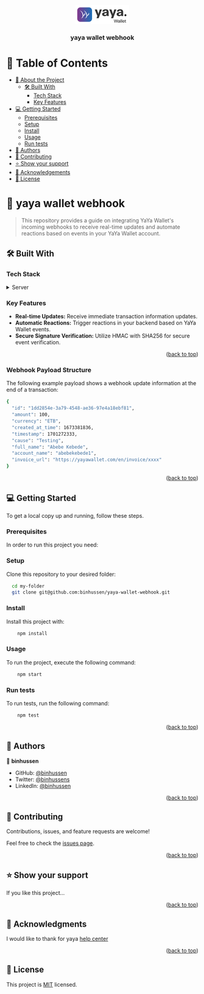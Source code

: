 <div align="center">
  <!-- You are encouraged to replace this logo with your own! Otherwise you can also remove it. -->
  <img src="logo.svg" alt="logo" width="140"  height="auto" />
  <br/>

<h3><b>yaya wallet webhook</b></h3>

</div>

<!-- TABLE OF CONTENTS -->

# 📗 Table of Contents

- [📖 About the Project](#about-project)
    - [🛠 Built With](#built-with)
        - [Tech Stack](#tech-stack)
        - [Key Features](#key-features)
- [💻 Getting Started](#getting-started)
    - [Prerequisites](#prerequisites)
    - [Setup](#setup)
    - [Install](#install)
    - [Usage](#usage)
    - [Run tests](#run-tests)
- [👥 Authors](#authors)
- [🤝 Contributing](#contributing)
- [⭐️ Show your support](#support)
- [🙏 Acknowledgements](#acknowledgements)
- [📝 License](#license)

<!-- PROJECT DESCRIPTION -->

# 📖 yaya wallet webhook <a name="about-project"></a>

> This repository provides a guide on integrating YaYa Wallet's incoming webhooks to receive real-time updates and automate reactions based on events in your YaYa Wallet account.

## 🛠 Built With <a name="built-with"></a>

### Tech Stack <a name="tech-stack"></a>

<details>
  <summary>Server</summary>
  <ul>
    <li><a href="https://expressjs.com/">Express.js</a></li>
  </ul>
</details>

<!-- Features -->

### Key Features <a name="key-features"></a>

- **Real-time Updates:** Receive immediate transaction information updates.
- **Automatic Reactions:** Trigger reactions in your backend based on YaYa Wallet events.
- **Secure Signature Verification:** Utilize HMAC with SHA256 for secure event verification.

<p align="right">(<a href="#readme-top">back to top</a>)</p>

### Webhook Payload Structure <a name="Webhook-Payload-Structure"></a>
The following example payload shows a webhook update information at the end of a transaction:

```sh
{
  "id": "1dd2854e-3a79-4548-ae36-97e4a18ebf81",
  "amount": 100,
  "currency": "ETB",
  "created_at_time": 1673381836,
  "timestamp": 1701272333,
  "cause": "Testing",
  "full_name": "Abebe Kebede",
  "account_name": "abebekebede1",
  "invoice_url": "https://yayawallet.com/en/invoice/xxxx"
}
```
<p align="right">(<a href="#readme-top">back to top</a>)</p>
<!-- GETTING STARTED -->

## 💻 Getting Started <a name="getting-started"></a>

To get a local copy up and running, follow these steps.


### Prerequisites

In order to run this project you need:

<!--
Example command:

```sh
 gem install rails
```
 -->

### Setup

Clone this repository to your desired folder:

```sh
  cd my-folder
  git clone git@github.com:binhussen/yaya-wallet-webhook.git
```

### Install

Install this project with:
```sh
    npm install
```

### Usage

To run the project, execute the following command:
```sh
    npm start
```

### Run tests

To run tests, run the following command:

```sh
    npm test
```

<!--
Example:

```sh

```
 -->

<p align="right">(<a href="#readme-top">back to top</a>)</p>

<!-- AUTHORS -->

## 👥 Authors <a name="authors"></a>

👤 **binhussen**

- GitHub: [@binhussen](https://github.com/binhussen)
- Twitter: [@binhussens](https://twitter.com/binhussens)
- LinkedIn: [@binhussen](https://www.linkedin.com/in/binhussen)

<p align="right">(<a href="#readme-top">back to top</a>)</p>

<!-- CONTRIBUTING -->

## 🤝 Contributing <a name="contributing"></a>

Contributions, issues, and feature requests are welcome!

Feel free to check the [issues page](../../issues/).

<p align="right">(<a href="#readme-top">back to top</a>)</p>

<!-- SUPPORT -->

## ⭐️ Show your support <a name="support"></a>

If you like this project...

<p align="right">(<a href="#readme-top">back to top</a>)</p>

<!-- ACKNOWLEDGEMENTS -->

## 🙏 Acknowledgments <a name="acknowledgements"></a>

I would like to thank for yaya [help center](https://docs.yayawallet.com/hc/main/articles/1701265610-webhooks)

<p align="right">(<a href="#readme-top">back to top</a>)</p>

<!-- LICENSE -->

## 📝 License <a name="license"></a>

This project is [MIT](./LICENSE) licensed.